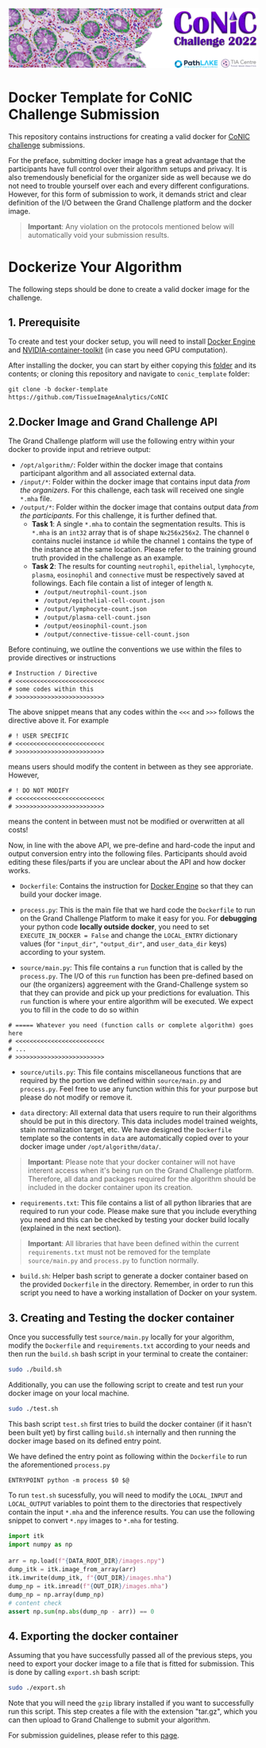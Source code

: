 <p align="center">
  <img src="/doc/conic_banner.png">
</p>

# Docker Template for CoNIC Challenge Submission

This repository contains instructions for creating a valid docker for [CoNIC challenge](https://conic-challenge.grand-challenge.org/Home/) submissions.

For the preface, submitting docker image has a great advantage that the participants have full control over their algorithm setups and privacy. It is also tremendously beneficial for the organizer side as well because we do not need to trouble yourself over each and every different configurations. However, for this form of submission to work, it demands strict and clear definition of the I/O between the Grand Challenge platform and the docker image. 

> **Important**: Any violation on the protocols mentioned below will automatically void your submission results.


# Dockerize Your Algorithm

The following steps should be done to create a valid docker image for the challenge.

## 1. Prerequisite
To create and test your docker setup, you will need to install [Docker Engine](https://docs.docker.com/engine/install/)
and [NVIDIA-container-toolkit](https://docs.nvidia.com/datacenter/cloud-native/container-toolkit/install-guide.html) (in case you need GPU computation).

After installing the docker, you can start by either copying this [folder]() and its contents; or cloning this repository and navigate to `conic_template` folder:

```
git clone -b docker-template https://github.com/TissueImageAnalytics/CoNIC
```

## 2.Docker Image and Grand Challenge API

The Grand Challenge platform will use the following entry within your docker to provide input and retrieve output:
- `/opt/algorithm/`: Folder within the docker image that contains participant algorithm and all associated external data.
- `/input/*`: Folder within the docker image that contains input data *from the organizers*. For this challenge, each task will received one single `*.mha` file.
- `/output/*`: Folder within the docker image that contains output data *from the participants*. For this challenge, it is further defined that.
  - **Task 1**: A single `*.mha` to contain the segmentation results. This is `*.mha` is an `int32` array that is of shape `Nx256x256x2`. The channel `0` contains nuclei instance `id` while the channel `1` contains the type of the instance at the same location. Please refer to the training ground truth provided in the challenge as an example.
  - **Task 2**: The results for counting `neutrophil`,
  `epithelial`, `lymphocyte`, `plasma`, `eosinophil` and
  `connective` must be respectively saved at followings. Each file contain a list of integer of length `N`.
    - `/output/neutrophil-count.json`
    - `/output/epithelial-cell-count.json`
    - `/output/lymphocyte-count.json`
    - `/output/plasma-cell-count.json`
    - `/output/eosinophil-count.json`
    - `/output/connective-tissue-cell-count.json`

Before continuing, we outline the conventions we use within the files to provide directives or instructions

```
# Instruction / Directive
# <<<<<<<<<<<<<<<<<<<<<<<<<
# some codes within this
# >>>>>>>>>>>>>>>>>>>>>>>>>
```
The above snippet means that any codes within the `<<<` and `>>>` follows the directive above it. For example

```
# ! USER SPECIFIC
# <<<<<<<<<<<<<<<<<<<<<<<<<
# >>>>>>>>>>>>>>>>>>>>>>>>>
```
means users should modify the content in between as they see approriate. However,
```
# ! DO NOT MODIFY
# <<<<<<<<<<<<<<<<<<<<<<<<<
# >>>>>>>>>>>>>>>>>>>>>>>>>
```
means the content in between must not be modified or overwritten at all costs!

Now, in line with the above API, we pre-define and hard-code the input and output conversion entry into the following files. Participants should avoid editing these files/parts if you are unclear about the API and how docker works.

- `Dockerfile`: Contains the instruction for [Docker Engine](https://docs.docker.com/engine/install/) so that they can build your docker image.

- `process.py`: This is the main file that we hard code the `Dockerfile` to run on the Grand Challenge Platform to make it easy for you. For **debugging** your python code **locally outside docker**, you need to set `EXECUTE_IN_DOCKER = False` and change the `LOCAL_ENTRY` dictionary values (for `"input_dir"`, `"output_dir"`, and `user_data_dir` keys) according to your system.


- `source/main.py`: This file contains a `run` function that is called by the `process.py`. The I/O of this `run` function has been pre-defined based on our (the organizers) aggreement with the Grand-Challenge system so that they can provide and pick up your predictions for evaluation. This `run` function is where your entire algorithm will be executed. We expect you to fill in the code to do so within

```
# ===== Whatever you need (function calls or complete algorithm) goes here
# <<<<<<<<<<<<<<<<<<<<<<<<<
# ...
# >>>>>>>>>>>>>>>>>>>>>>>>>
```
- `source/utils.py`: This file contains miscellaneous functions that are required by the portion we defined within `source/main.py` and `process.py`. Feel free to use any function within this for your purpose but please do not modify or remove it.

- `data` directory: All external data that users require to run their algorithms should be put in this directory. This data includes model trained weights, stain normalization
target, etc. We have designed the `Dockerfile` template so the contents in `data` are automatically copied over to your docker image under `/opt/algorithm/data/`.

> **Important**: Please note that your docker container will not have interent access when it's being run on the Grand Challenge platform. Therefore, all data and packages required for the algorithm should be included in the docker container upon its creation.

- `requirements.txt`: This file contains a list of all python libraries that are required to run your code. Please make sure that you include everything you need and this can be checked by testing your docker build locally (explained in the next section).

> **Important**: All libraries that have been defined within the current `requirements.txt` must not be removed for the template `source/main.py` and `process.py` to function normally.

- `build.sh`: Helper bash script to generate a docker container based on the provided `Dockerfile` in the directory. Remember, in order to run this script you need to have a working installation of Docker on your system.

## 3. Creating and Testing the docker container

Once you successfully test `source/main.py` locally for your algorithm, modify the `Dockerfile` and `requirements.txt` according to your needs and then run the `build.sh` bash script in your terminal to create the container:

```bash
sudo ./build.sh
```

Additionally, you can use the following script to create and test run your docker image on your local machine.
```bash
sudo ./test.sh
```

This bash script `test.sh` first tries to build the docker container (if it hasn't been built yet) by first calling `build.sh` internally and then running the docker image based on its defined entry point.

We have defined the entry point as following within the `Dockerfile` to run the aforementioned `process.py`

```
ENTRYPOINT python -m process $0 $@
```

To run `test.sh` sucessfully, you will need to modify the `LOCAL_INPUT` and `LOCAL_OUTPUT` variables to point them to the directories that respectively contain the input `*.mha` and the inference results. You can use the following snippet to convert `*.npy` images to `*.mha`
for testing.

```python
import itk
import numpy as np

arr = np.load(f"{DATA_ROOT_DIR}/images.npy")
dump_itk = itk.image_from_array(arr)
itk.imwrite(dump_itk, f"{OUT_DIR}/images.mha")
dump_np = itk.imread(f"{OUT_DIR}/images.mha")
dump_np = np.array(dump_np)
# content check
assert np.sum(np.abs(dump_np - arr)) == 0
```

## 4. Exporting the docker container
Assuming that you have successfully passed all of the previous steps, you need to export your docker image to a file that is fitted for submission. This is done by calling `export.sh` bash script:
```bash
sudo ./export.sh
```
Note that you will need the `gzip` library installed if you want to successfully run this script. This step creates a file with the extension "tar.gz", which you can then upload to Grand Challenge to submit your algorithm.

For submission guidelines, please refer to this [page]().
